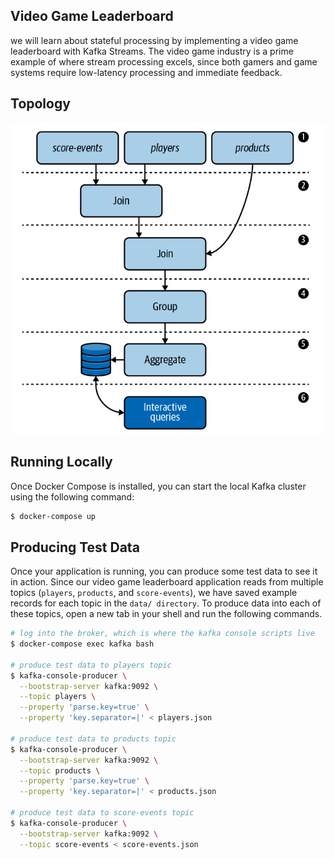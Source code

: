 ## Video Game Leaderboard
we will learn about stateful processing by implementing a video game leaderboard with Kafka Streams. 
The video game industry is a prime example of where stream processing excels, since both gamers and game systems 
require low-latency processing and immediate feedback.

## Topology
![Screenshot](images/leaderbord_app_topology.png)

## Running Locally
Once Docker Compose is installed, you can start the local Kafka cluster using the following command:

```sh
$ docker-compose up
```

## Producing Test Data
Once your application is running, you can produce some test data to see it in action. Since our video game 
leaderboard application reads from multiple topics (`players`, `products`, and `score-events`), we have saved example 
records for each topic in the `data/ directory`. To produce data into each of these topics, open a new tab in your 
shell and run the following commands.
  
```sh
# log into the broker, which is where the kafka console scripts live
$ docker-compose exec kafka bash

# produce test data to players topic
$ kafka-console-producer \
  --bootstrap-server kafka:9092 \
  --topic players \
  --property 'parse.key=true' \
  --property 'key.separator=|' < players.json

# produce test data to products topic
$ kafka-console-producer \
  --bootstrap-server kafka:9092 \
  --topic products \
  --property 'parse.key=true' \
  --property 'key.separator=|' < products.json

# produce test data to score-events topic
$ kafka-console-producer \
  --bootstrap-server kafka:9092 \
  --topic score-events < score-events.json
```